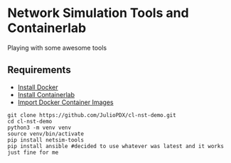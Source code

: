 # Network Simulation Tools and Containerlab

Playing with some awesome tools

## Requirements

- [Install Docker](https://www.digitalocean.com/community/tutorials/how-to-install-and-use-docker-on-ubuntu-20-04)
- [Install Containerlab](https://containerlab.srlinux.dev/install/)
- [Import Docker Container Images](https://juliopdx.com/2021/12/10/my-journey-and-experience-with-containerlab/)

```shell
git clone https://github.com/JulioPDX/cl-nst-demo.git
cd cl-nst-demo
python3 -m venv venv
source venv/bin/activate
pip install netsim-tools
pip install ansible #decided to use whatever was latest and it works just fine for me
```
